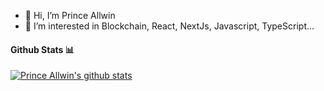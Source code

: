 - 👋 Hi, I’m Prince Allwin
- 👀 I’m interested in Blockchain, React, NextJs, Javascript, TypeScript...
<!-- - 🌱 I’m currently learning ... -->
<!-- - 💞️ I’m looking to collaborate on ... -->
<!-- - 📫 How to reach me ... -->

#### Github Stats 📊

[![Prince Allwin's github stats](https://github-readme-stats.vercel.app/api?username=worksofallwin&show_icons=true&theme=dark)](https://github.com/anuraghazra/github-readme-stats)

<!---
worksofallwin/worksofallwin is a ✨ special ✨ repository because its `README.md` (this file) appears on your GitHub profile.
You can click the Preview link to take a look at your changes.
--->
